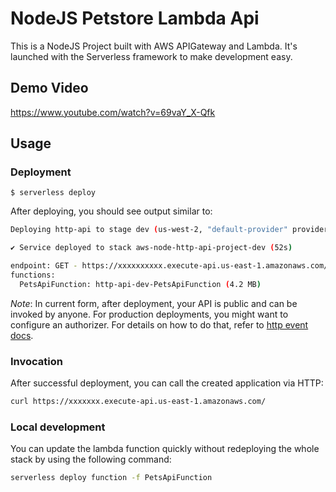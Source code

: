 <!--
title: 'NodeJS Petstore Lambda Api'
description: 'This is a NodeJS backend project implementing the Petstore'
layout: Doc
framework: v3
platform: AWS
language: nodeJS
-->

# NodeJS Petstore Lambda Api

This is a NodeJS Project built with AWS APIGateway and Lambda. It's launched with the Serverless framework to make development easy. 

## Demo Video

https://www.youtube.com/watch?v=69vaY_X-Qfk

## Usage

### Deployment

```
$ serverless deploy
```

After deploying, you should see output similar to:

```bash
Deploying http-api to stage dev (us-west-2, "default-provider" provider)

✔ Service deployed to stack aws-node-http-api-project-dev (52s)

endpoint: GET - https://xxxxxxxxxx.execute-api.us-east-1.amazonaws.com/
functions:
  PetsApiFunction: http-api-dev-PetsApiFunction (4.2 MB) 
```

_Note_: In current form, after deployment, your API is public and can be invoked by anyone. For production deployments, you might want to configure an authorizer. For details on how to do that, refer to [http event docs](https://www.serverless.com/framework/docs/providers/aws/events/apigateway/).

### Invocation

After successful deployment, you can call the created application via HTTP:

```bash
curl https://xxxxxxx.execute-api.us-east-1.amazonaws.com/
```


### Local development

You can update the lambda function quickly without redeploying the whole stack by using the following command:

```bash
serverless deploy function -f PetsApiFunction
```